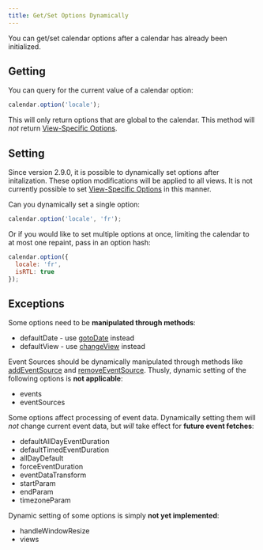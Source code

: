 ```yaml
---
title: Get/Set Options Dynamically
---
```


You can get/set calendar options after a calendar has already been initialized.

## Getting

You can query for the current value of a calendar option:

```js
calendar.option('locale');
```

This will only return options that are global to the calendar. This method will *not* return [View-Specific Options](view-specific-options).


## Setting

Since version 2.9.0, it is possible to dynamically set options after initalization. These option modifications will be applied to all views. It is not currently possible to set [View-Specific Options](view-specific-options) in this manner.

Can you dynamically set a single option:

```js
calendar.option('locale', 'fr');
```

Or if you would like to set multiple options at once, limiting the calendar to at most one repaint, pass in an option hash:

```js
calendar.option({
  locale: 'fr',
  isRTL: true
});
```

## Exceptions

Some options need to be **manipulated through methods**:

- defaultDate - use [gotoDate](gotoDate) instead
- defaultView - use [changeView](changeView) instead

Event Sources should be dynamically manipulated through methods like [addEventSource](addEventSource) and [removeEventSource](removeEventSource). Thusly, dynamic setting of the following options is **not applicable**:

- events
- eventSources

Some options affect processing of event data. Dynamically setting them will *not* change current event data, but *will* take effect for **future event fetches**:

- defaultAllDayEventDuration
- defaultTimedEventDuration
- allDayDefault
- forceEventDuration
- eventDataTransform
- startParam
- endParam
- timezoneParam

Dynamic setting of some options is simply **not yet implemented**:

- handleWindowResize
- views
